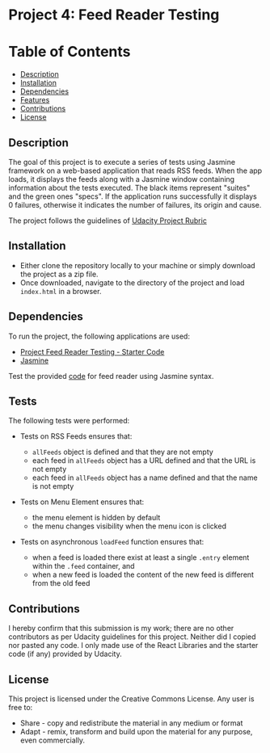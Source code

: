 # Project 4: Feed Reader Testing

# Table of Contents

-   [Description](#description)
-   [Installation](#installation)
-   [Dependencies](#dependencies)
-   [Features](#features)
-   [Contributions](#contributions)
-   [License](#license)

## Description

The goal of this project is to execute a series of tests using Jasmine framework on a web-based application that reads RSS feeds. When the app loads, it displays the feeds along with a Jasmine window containing information about the tests executed. The black items represent "suites" and the green ones "specs". If the application runs successfully it displays 0 failures, otherwise it indicates the number of failures, its origin and cause.

The project follows the guidelines of [Udacity Project Rubric](https://review.udacity.com/#!/rubrics/18/view)

## Installation

-   Either clone the repository locally to your machine or simply download the project as a zip file.
-   Once downloaded, navigate to the directory of the project and load `index.html` in a browser.

## Dependencies

To run the project, the following applications are used:

-   [Project Feed Reader Testing - Starter Code](https://github.com/udacity/frontend-nanodegree-feedreader)
-   [Jasmine](https://jasmine.github.io/)

Test the provided [code](https://github.com/udacity/mws-restaurant-stage-1) for feed reader using Jasmine syntax.

## Tests

The following tests were performed:

-   Tests on RSS Feeds ensures that:
    -	`allFeeds` object is defined and that they are not empty
    -	each feed in `allFeeds` object has a URL defined and that the URL is not empty
    -	each feed in `allFeeds` object has a name defined and that the name is not empty

-   Tests on Menu Element ensures that:
    -	the menu element is hidden by default
    -	the menu changes visibility when the menu icon is clicked
    
-   Tests on asynchronous `loadFeed` function ensures that:
    -   when a feed is loaded there exist at least a single `.entry` element within the `.feed` container, and
    -   when a new feed is loaded the content of the new feed is different from the old feed

## Contributions

I hereby confirm that this submission is my work; there are no other contributors as per Udacity guidelines for this project. Neither did I copied nor pasted any code. I only made use of the React Libraries and the starter code (if any) provided by Udacity.

## License

This project is licensed under the Creative Commons License. Any user is free to:

-   Share - copy and redistribute the material in any medium or format
-   Adapt - remix, transform and build upon the material for any purpose, even commercially.
